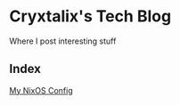 # Cryxtalix's Tech Blog
Where I post interesting stuff

## Index
[My NixOS Config](https://cryxtalix.github.io/NixOS-config/)